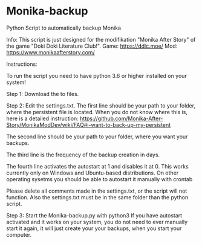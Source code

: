 # Monika-backup
Python Script to automatically backup Monika

Info:
This script is just designed for the modifikation "Monika After Story" of the game "Doki Doki Literature Club!".
Game: https://ddlc.moe/
Mod: https://www.monikaafterstory.com/


Instructions:

To run the script you need to have python 3.6 or higher installed on your system!

Step 1:
Download the to files.

Step 2:
Edit the settings.txt.
The first line should be your path to your folder, where the persistent file is located.
When you do not know where this is, here is a detailed instruction: https://github.com/Monika-After-Story/MonikaModDev/wiki/FAQ#i-want-to-back-up-my-persistent

The second line should be your path to your folder, where you want your backups.

The third line is the frequency of the backup creation in days.

The fourth line activates the autostart at 1 and disables it at 0.
This works currently only on Windows and Ubuntu-based distributions.
On other operating sysetms you should be able to autostart it manually with crontab 

Please delete all comments made in the settings.txt, or the script will not function.
Also the settings.txt must be in the same folder than the python script.

Step 3:
Start the Monika-backup.py with python3
If you have autostart activated and it works on your system, you do not need to ever manually start it again, it will just create your your backups, when you start your computer.
